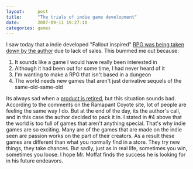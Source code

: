 ```yaml
---
layout:     post
title:      "The trials of indie game development"
date:       2007-09-11 19:27:10
categories: games
---
```

I saw today that a indie developed "Fallout inspired" [RPG was being taken down by the author](http://www.rampantgames.com/blog/2007/09/indie-rpgs-just-not-worth-it.html) due to lack of sales. This bummed me out because: 

  1. It sounds like a game I would have really been interested in
  2. Although it had been out for some time, I had never heard of it
  3. I'm wanting to make a RPG that isn't based in a dungeon
  4. The world needs new games that aren't just derivative sequels of the same-old-same-old

Its always sad when a [product is retired](http://www.ausgamedev.com/index.html), but this situation sounds bad. According to the comments on the Ramapant Coyote site, lot of people are feeling the same way I do. But at the end of the day, its the author's call, and in this case the author decided to pack it in. I stated in #4 above that the world is too full of games that aren't anything special. That's why indie games are so exciting. Many are of the games that are made on the indie seen are passion works on the part of their creators. As a result these games are different than what you normally find in a store. They try new things, they take chances. But sadly, just as in real life, sometimes you win, sometimes you loose. I hope Mr. Moffat finds the success he is looking for in his future endeavors.
